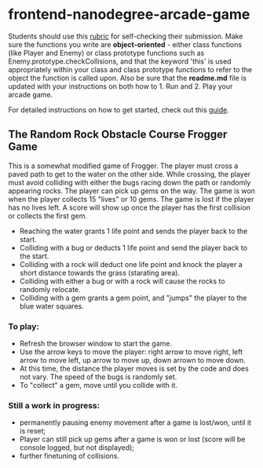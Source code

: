 frontend-nanodegree-arcade-game
===============================

Students should use this [rubric](https://review.udacity.com/#!/projects/2696458597/rubric) for self-checking their submission. Make sure the functions you write are **object-oriented** - either class functions (like Player and Enemy) or class prototype functions such as Enemy.prototype.checkCollisions, and that the keyword 'this' is used appropriately within your class and class prototype functions to refer to the object the function is called upon. Also be sure that the **readme.md** file is updated with your instructions on both how to 1. Run and 2. Play your arcade game.

For detailed instructions on how to get started, check out this [guide](https://docs.google.com/document/d/1v01aScPjSWCCWQLIpFqvg3-vXLH2e8_SZQKC8jNO0Dc/pub?embedded=true).

## The Random Rock Obstacle Course Frogger Game

This is a somewhat modified game of Frogger. The player must cross a paved path to get to the water on the other side. While crossing, the player must avoid colliding with either the bugs racing down the path or randomly appearing rocks. The player can pick up gems on the way. The game is won when the player collects 15 "lives" or 10 gems. The game is lost if the player has no lives left. A score will show up once the player has the first collision or collects the first gem. 

* Reaching the water grants 1 life point and sends the player back to the start.
* Colliding with a bug or deducts 1 life point and send the player back to the start. 
* Colliding with a rock will deduct one life point and knock the player a short distance towards the grass (starating area). 
* Colliding with either a bug or with a rock will cause the rocks to randomly relocate.
* Colliding with a gem grants a gem point, and "jumps" the player to the blue water squares. 

### To play: 

* Refresh the browser window to start the game.
* Use the arrow keys to move the player: right arrow to move right, left arrow to move left, up arrow to move up, down arrown to move down.
* At this time, the distance the player moves is set by the code and does not vary. The speed of the bugs is randomly set. 
* To "collect" a gem, move until you collide with it.

### Still a work in progress:

* permanently pausing enemy movement after a game is lost/won, until it is reset;
* Player can still pick up gems after a game is won or lost (score will be console logged, but not displayed);
* further finetuning of collisions.



